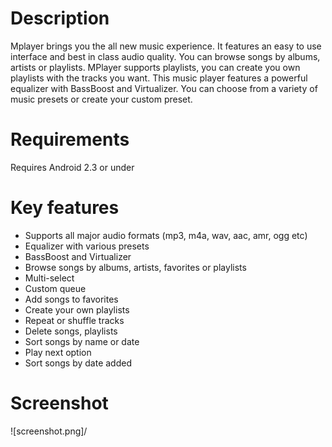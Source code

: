 # Description
Mplayer brings you the all new music experience. It features an easy to use interface and best in class audio quality. You can browse songs by albums, artists or playlists. MPlayer supports playlists, you can create you own playlists with the tracks you want. This music player features a powerful equalizer with BassBoost and Virtualizer. You can choose from a variety of music presets or create your custom preset.

# Requirements
Requires Android 2.3 or under

# Key features
- Supports all major audio formats (mp3, m4a, wav, aac, amr, ogg etc)
- Equalizer with various presets
- BassBoost and Virtualizer
- Browse songs by albums, artists, favorites or playlists
- Multi-select
- Custom queue
- Add songs to favorites
- Create your own playlists
- Repeat or shuffle tracks
- Delete songs, playlists
- Sort songs by name or date
- Play next option
- Sort songs by date added

# Screenshot
![screenshot.png]/
